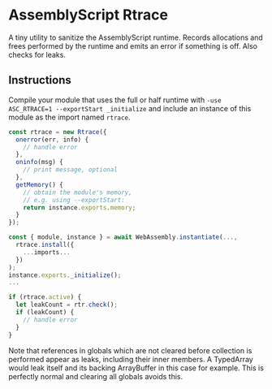 # AssemblyScript Rtrace

A tiny utility to sanitize the AssemblyScript runtime. Records allocations and frees performed by the runtime and emits an error if something is off. Also checks for leaks.

Instructions
------------

Compile your module that uses the full or half runtime with `-use ASC_RTRACE=1 --exportStart _initialize` and include an instance of this module as the import named `rtrace`.

```js
const rtrace = new Rtrace({
  onerror(err, info) {
    // handle error
  },
  oninfo(msg) {
    // print message, optional
  },
  getMemory() {
    // obtain the module's memory,
    // e.g. using --exportStart:
    return instance.exports.memory;
  }
});

const { module, instance } = await WebAssembly.instantiate(...,
  rtrace.install({
    ...imports...
  })
);
instance.exports._initialize();
...

if (rtrace.active) {
  let leakCount = rtr.check();
  if (leakCount) {
    // handle error
  }
}
```

Note that references in globals which are not cleared before collection is performed appear as leaks, including their inner members. A TypedArray would leak itself and its backing ArrayBuffer in this case for example. This is perfectly normal and clearing all globals avoids this.
